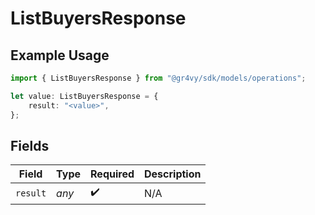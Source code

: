 # ListBuyersResponse

## Example Usage

```typescript
import { ListBuyersResponse } from "@gr4vy/sdk/models/operations";

let value: ListBuyersResponse = {
    result: "<value>",
};
```

## Fields

| Field              | Type               | Required           | Description        |
| ------------------ | ------------------ | ------------------ | ------------------ |
| `result`           | *any*              | :heavy_check_mark: | N/A                |